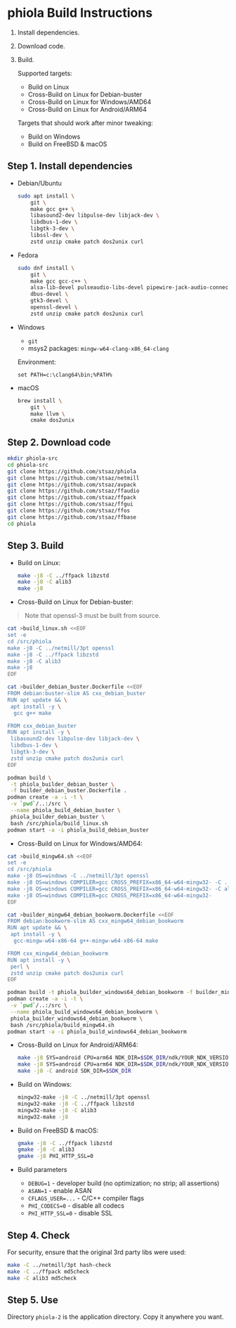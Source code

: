 # phiola Build Instructions

1. Install dependencies.
2. Download code.
3. Build.

	Supported targets:

	* Build on Linux
	* Cross-Build on Linux for Debian-buster
	* Cross-Build on Linux for Windows/AMD64
	* Cross-Build on Linux for Android/ARM64

	Targets that should work after minor tweaking:

	* Build on Windows
	* Build on FreeBSD & macOS


## Step 1. Install dependencies

* Debian/Ubuntu

	```sh
	sudo apt install \
		git \
		make gcc g++ \
		libasound2-dev libpulse-dev libjack-dev \
		libdbus-1-dev \
		libgtk-3-dev \
		libssl-dev \
		zstd unzip cmake patch dos2unix curl
	```

* Fedora

	```sh
	sudo dnf install \
		git \
		make gcc gcc-c++ \
		alsa-lib-devel pulseaudio-libs-devel pipewire-jack-audio-connection-kit-devel \
		dbus-devel \
		gtk3-devel \
		openssl-devel \
		zstd unzip cmake patch dos2unix curl
	```

* Windows

	* `git`
	* msys2 packages: `mingw-w64-clang-x86_64-clang`

	Environment:

	```
	set PATH=c:\clang64\bin;%PATH%
	````

* macOS

	```sh
	brew install \
		git \
		make llvm \
		cmake dos2unix
	```


## Step 2. Download code

```sh
mkdir phiola-src
cd phiola-src
git clone https://github.com/stsaz/phiola
git clone https://github.com/stsaz/netmill
git clone https://github.com/stsaz/avpack
git clone https://github.com/stsaz/ffaudio
git clone https://github.com/stsaz/ffpack
git clone https://github.com/stsaz/ffgui
git clone https://github.com/stsaz/ffos
git clone https://github.com/stsaz/ffbase
cd phiola
```


## Step 3. Build

* Build on Linux:

	```sh
	make -j8 -C ../ffpack libzstd
	make -j8 -C alib3
	make -j8
	```

* Cross-Build on Linux for Debian-buster:

> Note that openssl-3 must be built from source.

```sh
cat >build_linux.sh <<EOF
set -e
cd /src/phiola
make -j8 -C ../netmill/3pt openssl
make -j8 -C ../ffpack libzstd
make -j8 -C alib3
make -j8
EOF

cat >builder_debian_buster.Dockerfile <<EOF
FROM debian:buster-slim AS cxx_debian_buster
RUN apt update && \
 apt install -y \
  gcc g++ make

FROM cxx_debian_buster
RUN apt install -y \
 libasound2-dev libpulse-dev libjack-dev \
 libdbus-1-dev \
 libgtk-3-dev \
 zstd unzip cmake patch dos2unix curl
EOF

podman build \
 -t phiola_builder_debian_buster \
 -f builder_debian_buster.Dockerfile .
podman create -a -i -t \
 -v `pwd`/..:/src \
 --name phiola_build_debian_buster \
 phiola_builder_debian_buster \
 bash /src/phiola/build_linux.sh
podman start -a -i phiola_build_debian_buster
```

* Cross-Build on Linux for Windows/AMD64:

```sh
cat >build_mingw64.sh <<EOF
set -e
cd /src/phiola
make -j8 OS=windows -C ../netmill/3pt openssl
make -j8 OS=windows COMPILER=gcc CROSS_PREFIX=x86_64-w64-mingw32- -C ../ffpack libzstd
make -j8 OS=windows COMPILER=gcc CROSS_PREFIX=x86_64-w64-mingw32- -C alib3
make -j8 OS=windows COMPILER=gcc CROSS_PREFIX=x86_64-w64-mingw32-
EOF

cat >builder_mingw64_debian_bookworm.Dockerfile <<EOF
FROM debian:bookworm-slim AS cxx_mingw64_debian_bookworm
RUN apt update && \
 apt install -y \
  gcc-mingw-w64-x86-64 g++-mingw-w64-x86-64 make

FROM cxx_mingw64_debian_bookworm
RUN apt install -y \
 perl \
 zstd unzip cmake patch dos2unix curl
EOF

podman build -t phiola_builder_windows64_debian_bookworm -f builder_mingw64_debian_bookworm.Dockerfile .
podman create -a -i -t \
 -v `pwd`/..:/src \
 --name phiola_build_windows64_debian_bookworm \
 phiola_builder_windows64_debian_bookworm \
 bash /src/phiola/build_mingw64.sh
podman start -a -i phiola_build_windows64_debian_bookworm
```

* Cross-Build on Linux for Android/ARM64:

	```sh
	make -j8 SYS=android CPU=arm64 NDK_DIR=$SDK_DIR/ndk/YOUR_NDK_VERSION -C ../ffpack libzstd
	make -j8 SYS=android CPU=arm64 NDK_DIR=$SDK_DIR/ndk/YOUR_NDK_VERSION -C alib3
	make -j8 -C android SDK_DIR=$SDK_DIR
	```

* Build on Windows:

	```sh
	mingw32-make -j8 -C ../netmill/3pt openssl
	mingw32-make -j8 -C ../ffpack libzstd
	mingw32-make -j8 -C alib3
	mingw32-make -j8
	```

* Build on FreeBSD & macOS:

	```sh
	gmake -j8 -C ../ffpack libzstd
	gmake -j8 -C alib3
	gmake -j8 PHI_HTTP_SSL=0
	```

* Build parameters

	* `DEBUG=1` - developer build (no optimization; no strip; all assertions)
	* `ASAN=1` - enable ASAN
	* `CFLAGS_USER=...` - C/C++ compiler flags
	* `PHI_CODECS=0` - disable all codecs
	* `PHI_HTTP_SSL=0` - disable SSL


## Step 4. Check

For security, ensure that the original 3rd party libs were used:

```sh
make -C ../netmill/3pt hash-check
make -C ../ffpack md5check
make -C alib3 md5check
```


## Step 5. Use

Directory `phiola-2` is the application directory.  Copy it anywhere you want.
